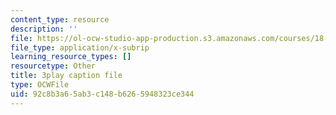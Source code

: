 ```yaml
---
content_type: resource
description: ''
file: https://ol-ocw-studio-app-production.s3.amazonaws.com/courses/18-065-matrix-methods-in-data-analysis-signal-processing-and-machine-learning-spring-2018/92c8b3a65ab3c148b6265948323ce344_L3-WFKCW-tY.srt
file_type: application/x-subrip
learning_resource_types: []
resourcetype: Other
title: 3play caption file
type: OCWFile
uid: 92c8b3a6-5ab3-c148-b626-5948323ce344
---
```

